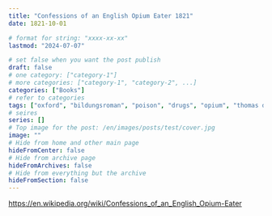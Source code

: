 ```yaml
---
title: "Confessions of an English Opium Eater 1821"
date: 1821-10-01

# format for string: "xxxx-xx-xx"
lastmod: "2024-07-07"

# set false when you want the post publish
draft: false
# one category: ["category-1"]
# more categories: ["category-1", "category-2", ...]
categories: ["Books"]
# refer to categories
tags: ["oxford", "bildungsroman", "poison", "drugs", "opium", "thomas de quincey"]
# seires
series: []
# Top image for the post: /en/images/posts/test/cover.jpg
image: ""
# Hide from home and other main page
hideFromCenter: false
# Hide from archive page
hideFromArchives: false
# Hide from everything but the archive
hideFromSection: false
---
```

https://en.wikipedia.org/wiki/Confessions_of_an_English_Opium-Eater
<!--more-->
